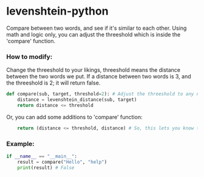 # levenshtein-python
Compare between two words, and see if it's similar to each other. Using math and logic only, you can adjust the threeshold which is inside the 'compare' function.

### How to modify:
Change the threeshold to your likings, threeshold means the distance between the two words we put. If a distance between two words is 3, and the threeshold is 2; it will return false.
```python
def compare(sub, target, threshold=2): # Adjust the threeshold to any number you want
    distance = levenshtein_distance(sub, target)
    return distance <= threshold
```
Or, you can add some additions to 'compare' function:
```python
    return (distance <= threshold, distance) # So, this lets you know the distance.
```
### Example:
```python
if __name__ == "__main__":
    result = compare("Hello", "help")
    print(result) # False
```
